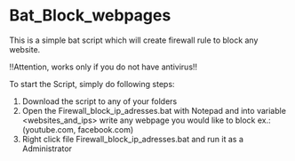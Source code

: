 # Bat_Block_webpages
This is a simple bat script which will create firewall rule to block any website.

!!Attention, works only if you do not have antivirus!!


To start the Script, simply do following steps:
1) Download the script to any of your folders
2) Open the Firewall_block_ip_adresses.bat with Notepad and into variable <websites_and_ips> write any webpage you would like to block ex.: (youtube.com, facebook.com)
3) Right click file Firewall_block_ip_adresses.bat and run it as a Administrator 
